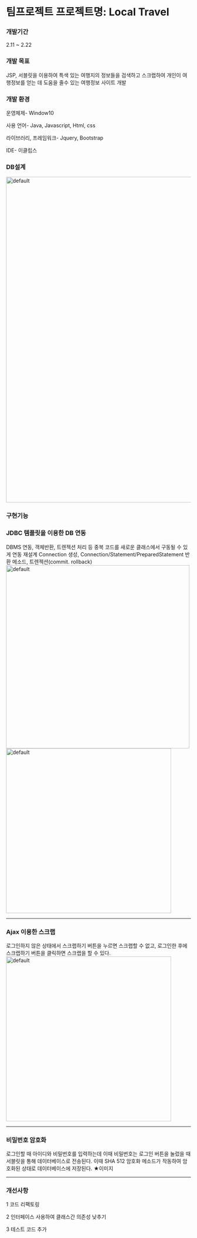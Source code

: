 <h1>팀프로젝트
프로젝트명: Local Travel</h1>

<h3>개발기간</h3>
2.11 ~ 2.22

<h3>개발 목표</h3>
JSP, 서블릿을 이용하여 특색 있는 여행지의 정보들을 검색하고 스크랩하여 개인이 여행정보를 얻는 데 도움을 줄수 있는 여행정보 사이트 개발

<h3>개발 환경</h3>
운영체제- Window10

사용 언어- Java, Javascript, Html, css

라이브러리, 프레임워크- Jquery, Bootstrap

IDE- 이클립스

<h3>DB설계</h3>
<img width="889" alt="default" src="https://user-images.githubusercontent.com/36668707/65382850-00a97480-dd48-11e9-8954-add13676b188.png">


<h3>구현기능</h3>
<h3>JDBC 템플릿을 이용한 DB 연동</h3>
DBMS 연동, 객체반환, 트렌젝션 처리 등 중복 코드를 새로운 클래스에서 구동될 수 있게 연동 재설계
Connection 생성, Connection/Statement/PreparedStatement 반환 메소드, 
트렌젝션(commit. rollback)
<img width="500" alt="default" src="https://user-images.githubusercontent.com/36668707/65382990-3e5acd00-dd49-11e9-82a2-b6d56443b2cf.png">
<img width="450" alt="default" src="https://user-images.githubusercontent.com/36668707/65383001-7104c580-dd49-11e9-8ed4-3334973c8e94.png">


<hr>
<h3>Ajax 이용한 스크랩</h3>
로그인하지 않은 상태에서
스크랩하기 버튼을 누르면 
스크랩할 수 없고, 
로그인한 후에 스크랩하기 버튼을 클릭하면 스크랩을 할 수 있다.
<img width="450" alt="default" src="https://user-images.githubusercontent.com/36668707/65383034-d6f14d00-dd49-11e9-8884-fbbcc9648ced.png">

<hr>
<h3>비밀번호 암호화</h3>
로그인할 때 아이디와 
비밀번호를 입력하는데
이때 비밀번호는 로그인 버튼을 눌렀을 때 서블릿을 통해 데이터베이스로 전송된다.
이때 SHA 512 암호화 
메소드가 작동하여 암호화된 
상태로 데이터베이스에 
저장된다.
★이미지

<hr>
<h3>개선사항</h3>
1 코드 리팩토링

2 인터페이스 사용하여 클래스간 의존성 낮추기

3 테스트 코드 추가
